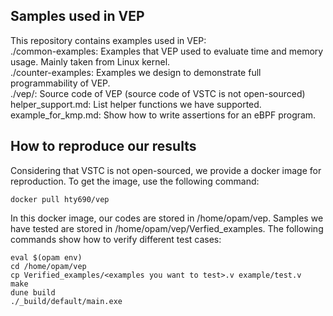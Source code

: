 ## Samples used in VEP
This repository contains examples used in VEP:  
./common-examples: Examples that VEP used to evaluate time and memory usage. Mainly taken from Linux kernel.  
./counter-examples: Examples we design to demonstrate full programmability of VEP.  
./vep/: Source code of VEP (source code of VSTC is not open-sourced)  
helper_support.md: List helper functions we have supported.  
example_for_kmp.md: Show how to write assertions for an eBPF program.  

## How to reproduce our results
Considering that VSTC is not open-sourced, we provide a docker image for reproduction. To get the image, use the following command: <br>
```
docker pull hty690/vep
```
In this docker image, our codes are stored in /home/opam/vep. Samples we have tested are stored in /home/opam/vep/Verfied_examples. The following commands show how to verify different test cases:
```
eval $(opam env)
cd /home/opam/vep
cp Verified_examples/<examples you want to test>.v example/test.v
make
dune build
./_build/default/main.exe
```
